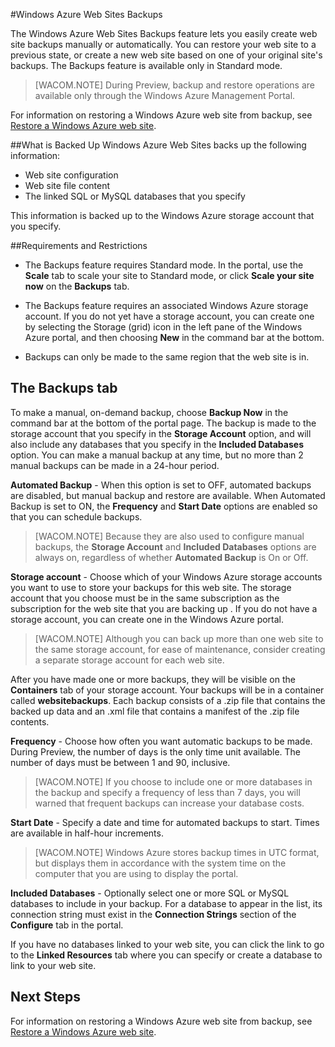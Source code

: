 <properties linkid="web-sites-backup" urlDisplayName="Windows Azure Web Sites Backups" pageTitle="Windows Azure Web Sites Backups" metaKeywords="Windows Azure Web Sites, Backups" description="Learn how to create backups of your Windows Azure web sites." metaCanonical="" services="web-sites" documentationCenter="" title="Windows Azure Web Sites Backups" authors=""  solutions="" writer="timamm" manager="paulettm" editor="mollybos"  />

#Windows Azure Web Sites Backups

The Windows Azure Web Sites Backups feature lets you easily create web site backups manually or automatically. You can restore your web site to a previous state, or create a new web site based on one of your original site's backups. The Backups feature is available only in Standard mode. 

> [WACOM.NOTE] During Preview, backup and restore operations are available only through the Windows Azure Management Portal.

For information on restoring a Windows Azure web site from backup, see [Restore a Windows Azure web site](http://www.windowsazure.com/en-us/documentation/articles/web-sites-restore/).

##What is Backed Up 
Windows Azure Web Sites backs up the following information:

* Web site configuration
* Web site file content
* The linked SQL or MySQL databases that you specify

This information is backed up to the Windows Azure storage account that you specify.

##Requirements and Restrictions
* The Backups feature requires Standard mode. In the portal, use the **Scale** tab to scale your site to Standard mode, or click **Scale your site now** on the **Backups** tab.

* The Backups feature requires an associated Windows Azure storage account. If you do not yet have a storage account, you can create one by selecting the Storage (grid) icon in the left pane of the Windows Azure portal, and then choosing **New** in the command bar at the bottom.

* Backups can only be made to the same region that the web site is in.

## The Backups tab

To make a manual, on-demand backup, choose **Backup Now** in the command bar at the bottom of the portal page. The backup is made to the storage account that you specify in the **Storage Account** option, and will also include any databases that you specify in the **Included Databases** option. You can make a manual backup at any time, but no more than 2 manual backups can be made in a 24-hour period. 

**Automated Backup** - When this option is set to OFF, automated backups are disabled, but manual backup and restore are available. When Automated Backup is set to ON, the **Frequency** and **Start Date** options are enabled so that you can schedule backups.

> [WACOM.NOTE] Because they are also used to configure manual backups, the **Storage Account** and **Included Databases** options are always on, regardless of whether **Automated Backup** is On or Off.

**Storage account** - Choose which of your Windows Azure storage accounts you want to use to store your backups for this web site. The storage account that you choose must be in the same subscription as the subscription for the web site that you are backing up
. If you do not have a storage account, you can create one in the Windows Azure portal.

> [WACOM.NOTE] Although you can back up more than one web site to the same storage account, for ease of maintenance, consider creating a separate storage account for each web site.

After you have made one or more backups, they will be visible on the **Containers** tab of your storage account. Your backups will be in a container called **websitebackups**. Each backup consists of a .zip file that contains the backed up data and an .xml file that contains a manifest of the .zip file contents.

**Frequency** - Choose how often you want automatic backups to be made. During Preview, the number of days is the only time unit available. The number of days must be between 1 and 90, inclusive. 

> [WACOM.NOTE] If you choose to include one or more databases in the backup and specify a frequency of less than 7 days, you will warned that frequent backups can increase your database costs.

**Start Date** - Specify a date and time for automated backups to start. Times are available in half-hour increments.

> [WACOM.NOTE] Windows Azure stores backup times in UTC format, but displays them in accordance with the system time on the computer that you are using to display the portal.

**Included Databases** - Optionally select one or more SQL or MySQL databases to include in your backup. For a database to appear in the list, its connection string must exist in the **Connection Strings** section of the **Configure** tab in the portal.

If you have no databases linked to your web site, you can click the link to go to the **Linked Resources** tab where you can specify or create a database to link to your web site. 

## Next Steps
For information on restoring a Windows Azure web site from backup, see [Restore a Windows Azure web site](http://www.windowsazure.com/en-us/documentation/articles/web-sites-restore/).
